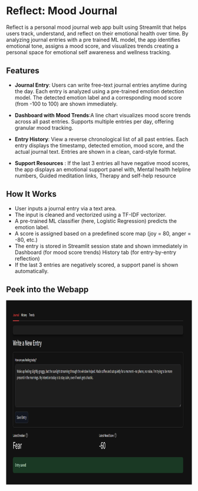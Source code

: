 # Reflect: Mood Journal
Reflect is a personal mood journal web app built using Streamlit that helps users track, understand, and reflect on their emotional health over time. 
By analyzing journal entries with a pre trained ML model, the app identifies emotional tone, assigns a mood score, and visualizes trends creating a personal space for emotional self awareness and wellness tracking.

## Features
- **Journal Entry**: Users can write free-text journal entries anytime during the day.
Each entry is analyzed using a pre-trained emotion detection model.
The detected emotion label and a corresponding mood score (from -100 to 100) are shown immediately.



- **Dashboard with Mood Trends**:A line chart visualizes mood score trends across all past entries.
Supports multiple entries per day, offering granular mood tracking.



- **Entry History**: View a reverse chronological list of all past entries.
Each entry displays the timestamp, detected emotion, mood score, and the actual journal text.
Entries are shown in a clean, card-style format.



- **Support Resources** : If the last 3 entries all have negative mood scores, the app displays an emotional support panel with, Mental health helpline numbers,
Guided meditation links, Therapy and self-help resource

##  How It Works

- User inputs a journal entry via a text area.
- The input is cleaned and vectorized using a TF-IDF vectorizer.
- A pre-trained ML classifier (here, Logistic Regression) predicts the emotion label.
- A score is assigned based on a predefined score map (joy = 80, anger = -80, etc.)
- The entry is stored in Streamlit session state and shown immediately in Dashboard (for mood score trends)
History tab (for entry-by-entry reflection)
- If the last 3 entries are negatively scored, a support panel is shown automatically.

## Peek into the Webapp
<img src="reflect1.png" width="650" height="500">


